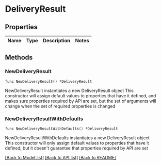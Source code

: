 # DeliveryResult

## Properties

Name | Type | Description | Notes
------------ | ------------- | ------------- | -------------

## Methods

### NewDeliveryResult

`func NewDeliveryResult() *DeliveryResult`

NewDeliveryResult instantiates a new DeliveryResult object
This constructor will assign default values to properties that have it defined,
and makes sure properties required by API are set, but the set of arguments
will change when the set of required properties is changed

### NewDeliveryResultWithDefaults

`func NewDeliveryResultWithDefaults() *DeliveryResult`

NewDeliveryResultWithDefaults instantiates a new DeliveryResult object
This constructor will only assign default values to properties that have it defined,
but it doesn't guarantee that properties required by API are set


[[Back to Model list]](../README.md#documentation-for-models) [[Back to API list]](../README.md#documentation-for-api-endpoints) [[Back to README]](../README.md)


